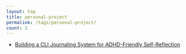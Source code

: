 ```yaml
---
layout: tag
title: personal-project
permalink: /tags/personal-project/
count: 1
---
```


- [Building a CLI Journaling System for ADHD-Friendly Self-Reflection](https://ahmad-alam.github.io/blog/2025/journal-cli/)
